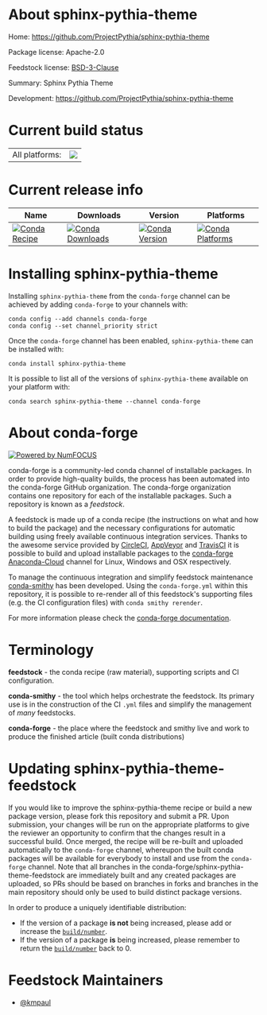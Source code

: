 About sphinx-pythia-theme
=========================

Home: https://github.com/ProjectPythia/sphinx-pythia-theme

Package license: Apache-2.0

Feedstock license: [BSD-3-Clause](https://github.com/conda-forge/sphinx-pythia-theme-feedstock/blob/master/LICENSE.txt)

Summary: Sphinx Pythia Theme

Development: https://github.com/ProjectPythia/sphinx-pythia-theme

Current build status
====================


<table><tr><td>All platforms:</td>
    <td>
      <a href="https://dev.azure.com/conda-forge/feedstock-builds/_build/latest?definitionId=14780&branchName=master">
        <img src="https://dev.azure.com/conda-forge/feedstock-builds/_apis/build/status/sphinx-pythia-theme-feedstock?branchName=master">
      </a>
    </td>
  </tr>
</table>

Current release info
====================

| Name | Downloads | Version | Platforms |
| --- | --- | --- | --- |
| [![Conda Recipe](https://img.shields.io/badge/recipe-sphinx--pythia--theme-green.svg)](https://anaconda.org/conda-forge/sphinx-pythia-theme) | [![Conda Downloads](https://img.shields.io/conda/dn/conda-forge/sphinx-pythia-theme.svg)](https://anaconda.org/conda-forge/sphinx-pythia-theme) | [![Conda Version](https://img.shields.io/conda/vn/conda-forge/sphinx-pythia-theme.svg)](https://anaconda.org/conda-forge/sphinx-pythia-theme) | [![Conda Platforms](https://img.shields.io/conda/pn/conda-forge/sphinx-pythia-theme.svg)](https://anaconda.org/conda-forge/sphinx-pythia-theme) |

Installing sphinx-pythia-theme
==============================

Installing `sphinx-pythia-theme` from the `conda-forge` channel can be achieved by adding `conda-forge` to your channels with:

```
conda config --add channels conda-forge
conda config --set channel_priority strict
```

Once the `conda-forge` channel has been enabled, `sphinx-pythia-theme` can be installed with:

```
conda install sphinx-pythia-theme
```

It is possible to list all of the versions of `sphinx-pythia-theme` available on your platform with:

```
conda search sphinx-pythia-theme --channel conda-forge
```


About conda-forge
=================

[![Powered by
NumFOCUS](https://img.shields.io/badge/powered%20by-NumFOCUS-orange.svg?style=flat&colorA=E1523D&colorB=007D8A)](https://numfocus.org)

conda-forge is a community-led conda channel of installable packages.
In order to provide high-quality builds, the process has been automated into the
conda-forge GitHub organization. The conda-forge organization contains one repository
for each of the installable packages. Such a repository is known as a *feedstock*.

A feedstock is made up of a conda recipe (the instructions on what and how to build
the package) and the necessary configurations for automatic building using freely
available continuous integration services. Thanks to the awesome service provided by
[CircleCI](https://circleci.com/), [AppVeyor](https://www.appveyor.com/)
and [TravisCI](https://travis-ci.com/) it is possible to build and upload installable
packages to the [conda-forge](https://anaconda.org/conda-forge)
[Anaconda-Cloud](https://anaconda.org/) channel for Linux, Windows and OSX respectively.

To manage the continuous integration and simplify feedstock maintenance
[conda-smithy](https://github.com/conda-forge/conda-smithy) has been developed.
Using the ``conda-forge.yml`` within this repository, it is possible to re-render all of
this feedstock's supporting files (e.g. the CI configuration files) with ``conda smithy rerender``.

For more information please check the [conda-forge documentation](https://conda-forge.org/docs/).

Terminology
===========

**feedstock** - the conda recipe (raw material), supporting scripts and CI configuration.

**conda-smithy** - the tool which helps orchestrate the feedstock.
                   Its primary use is in the construction of the CI ``.yml`` files
                   and simplify the management of *many* feedstocks.

**conda-forge** - the place where the feedstock and smithy live and work to
                  produce the finished article (built conda distributions)


Updating sphinx-pythia-theme-feedstock
======================================

If you would like to improve the sphinx-pythia-theme recipe or build a new
package version, please fork this repository and submit a PR. Upon submission,
your changes will be run on the appropriate platforms to give the reviewer an
opportunity to confirm that the changes result in a successful build. Once
merged, the recipe will be re-built and uploaded automatically to the
`conda-forge` channel, whereupon the built conda packages will be available for
everybody to install and use from the `conda-forge` channel.
Note that all branches in the conda-forge/sphinx-pythia-theme-feedstock are
immediately built and any created packages are uploaded, so PRs should be based
on branches in forks and branches in the main repository should only be used to
build distinct package versions.

In order to produce a uniquely identifiable distribution:
 * If the version of a package **is not** being increased, please add or increase
   the [``build/number``](https://docs.conda.io/projects/conda-build/en/latest/resources/define-metadata.html#build-number-and-string).
 * If the version of a package **is** being increased, please remember to return
   the [``build/number``](https://docs.conda.io/projects/conda-build/en/latest/resources/define-metadata.html#build-number-and-string)
   back to 0.

Feedstock Maintainers
=====================

* [@kmpaul](https://github.com/kmpaul/)

